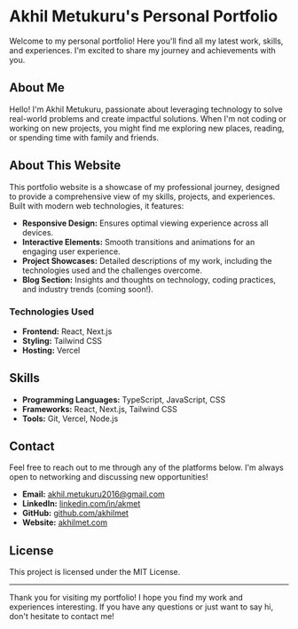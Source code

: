 # Akhil Metukuru's Personal Portfolio

Welcome to my personal portfolio! Here you'll find all my latest work, skills, and experiences. I'm excited to share my journey and achievements with you.

## About Me

Hello! I'm Akhil Metukuru, passionate about leveraging technology to solve real-world problems and create impactful solutions. When I'm not coding or working on new projects, you might find me exploring new places, reading, or spending time with family and friends.

## About This Website

This portfolio website is a showcase of my professional journey, designed to provide a comprehensive view of my skills, projects, and experiences. Built with modern web technologies, it features:

- **Responsive Design:** Ensures optimal viewing experience across all devices.
- **Interactive Elements:** Smooth transitions and animations for an engaging user experience.
- **Project Showcases:** Detailed descriptions of my work, including the technologies used and the challenges overcome.
- **Blog Section:** Insights and thoughts on technology, coding practices, and industry trends (coming soon!).

### Technologies Used

- **Frontend:** React, Next.js
- **Styling:** Tailwind CSS
- **Hosting:** Vercel

## Skills

- **Programming Languages:** TypeScript, JavaScript, CSS
- **Frameworks:** React, Next.js, Tailwind CSS
- **Tools:** Git, Vercel, Node.js

## Contact

Feel free to reach out to me through any of the platforms below. I'm always open to networking and discussing new opportunities!

- **Email:** [akhil.metukuru2016@gmail.com](mailto:akhil.metukuru2016@gmail.com)
- **LinkedIn:** [linkedin.com/in/akmet](https://linkedin.com/in/akmet)
- **GitHub:** [github.com/akhilmet](https://github.com/akhilmet)
- **Website:** [akhilmet.com](https://akhilmet.com)

## License

This project is licensed under the MIT License.

---

Thank you for visiting my portfolio! I hope you find my work and experiences interesting. If you have any questions or just want to say hi, don't hesitate to contact me!
